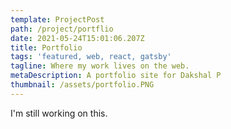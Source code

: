 ```yaml
---
template: ProjectPost
path: /project/portflio
date: 2021-05-24T15:01:06.207Z
title: Portfolio
tags: 'featured, web, react, gatsby'
tagline: Where my work lives on the web.
metaDescription: A portfolio site for Dakshal P
thumbnail: /assets/portfolio.PNG
---
```

I'm still working on this.
